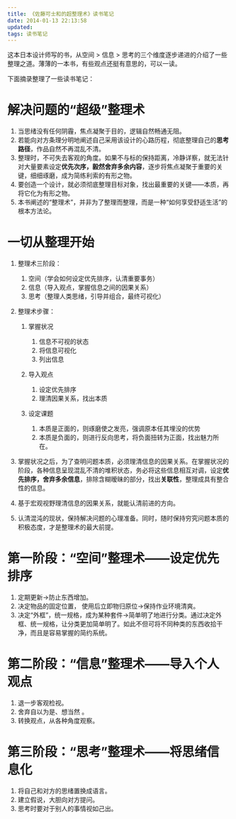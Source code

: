 ```yaml
---
title: 《佐藤可士和的超整理术》读书笔记
date: 2014-01-13 22:13:58
updated:
tags: 读书笔记
---
```


这本日本设计师写的书，从空间 > 信息 > 思考的三个维度逐步递进的介绍了一些整理之道。薄薄的一本书，有些观点还挺有意思的，可以一读。

下面摘录整理了一些读书笔记：

# 解决问题的“超级”整理术

1. 当思绪没有任何阴霾，焦点凝聚于目的，逻辑自然畅通无阻。
2. 若能向对方条理分明地阐述自己采用该设计的心路历程，彻底整理自己的**思考路径**，作品自然不再混乱不清。
3. 整理时，不可失去客观的角度。如果不与标的保持距离，冷静详察，就无法针对大量要素设定**优先次序，毅然舍弃多余内容**，逐步将焦点凝聚于重要的关键，细细琢磨，成为简练利索的有形之物。
4. 要创造一个设计，就必须彻底整理目标对象，找出最重要的关键——本质，再将它化为有形之物。
5. 本书阐述的“整理术”，并非为了整理而整理，而是一种“如何享受舒适生活”的根本方法论。

# 一切从整理开始

1. 整理术三阶段：

   1. 空间（学会如何设定优先排序，认清重要事务）
   2. 信息（导入观点，掌握信息之间的因果关系）
   3. 思考（整理人类思绪，引导并组合，最终可视化）

2. 整理术步骤：

   1. 掌握状况

      1. 信息不可视的状态
      2. 将信息可视化
      3. 列出信息

   2. 导入观点

      1. 设定优先排序
      2. 理清因果关系，找出本质

   3. 设定课题

      1. 本质是正面的，则琢磨使之发亮，强调原本任其埋没的优势
      2. 本质是负面的，则进行反向思考，将负面扭转为正面，找出魅力所在。

4. 掌握状况之后，为了查明问题本质，必须理清信息的因果关系。在掌握状况的阶段，各种信息呈现混乱不清的堆积状态，务必将这些信息相互对调，设定**优先排序，舍弃多余信息**，排除含糊暧昧的部分，找出**关联性**，整理成具有整合性的信息。

5. 基于宏观视野理清信息的因果关系，就能认清前进的方向。

6. 认清混沌的现状，保持解决问题的心理准备。同时，随时保持穷究问题本质的积极态度，才是整理术的最大前提。

# 第一阶段：“空间”整理术——设定优先排序

1. 定期更新→防止东西增加。
2. 决定物品的固定位置， 使用后立即物归原位→保持作业环境清爽。
3. 决定“外框”，统一规格，成为某种套件→简单明了地进行分类。通过决定外框、统一规格，让分类更加简单明了。如此不但可将不同种类的东西收拾干净，而且是容易掌握的简约系统。

# 第二阶段：“信息”整理术——导入个人观点

1. 退一步客观检视。
2. 舍弃自以为是、想当然 。
3. 转换观点，从各种角度观察。

# 第三阶段：“思考”整理术——将思绪信息化

1. 将自己和对方的思绪置换成语言。
2. 建立假说，大胆向对方提问。
3. 思考时要对于别人的事情视如己出。
